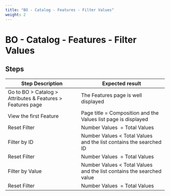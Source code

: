```yaml
---
title: "BO - Catalog - Features - Filter Values"
weight: 2
---
```


# BO - Catalog - Features - Filter Values
## Steps
| Step Description | Expected result |
| ----- | ----- |
| Go to BO > Catalog > Attributes & Features > Features page | The Features page is well displayed |
| View the first Feature | Page title = Composition and the Values list page is displayed |
| Reset Filter | Number Values  = Total Values |
| Filter by ID | Number Values < Total Values and the list contains the searched ID |
| Reset Filter | Number Values  = Total Values |
| Filter by Value | Number Values < Total Values and the list contains the searched value |
| Reset Filter | Number Values  = Total Values |
